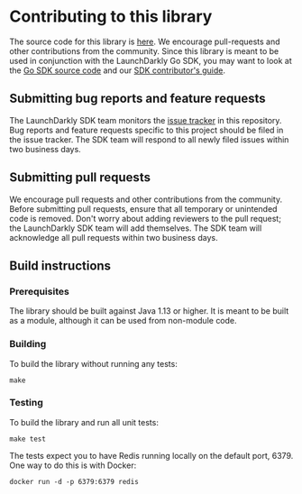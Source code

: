 # Contributing to this library

The source code for this library is [here](https://github.com/launchdarkly/go-server-sdk-redis-redigo). We encourage pull-requests and other contributions from the community. Since this library is meant to be used in conjunction with the LaunchDarkly Go SDK, you may want to look at the [Go SDK source code](https://github.com/launchdarkly/go-server-sdk) and our [SDK contributor's guide](http://docs.launchdarkly.com/docs/sdk-contributors-guide).

## Submitting bug reports and feature requests
 
The LaunchDarkly SDK team monitors the [issue tracker](https://github.com/launchdarkly/go-server-sdk-redis-redigo/issues) in this repository. Bug reports and feature requests specific to this project should be filed in the issue tracker. The SDK team will respond to all newly filed issues within two business days.
 
## Submitting pull requests
 
We encourage pull requests and other contributions from the community. Before submitting pull requests, ensure that all temporary or unintended code is removed. Don't worry about adding reviewers to the pull request; the LaunchDarkly SDK team will add themselves. The SDK team will acknowledge all pull requests within two business days.
 
## Build instructions
 
### Prerequisites
 
The library should be built against Java 1.13 or higher. It is meant to be built as a module, although it can be used from non-module code.
 
### Building

To build the library without running any tests:
```
make
```

### Testing
 
To build the library and run all unit tests:
```
make test
```

The tests expect you to have Redis running locally on the default port, 6379. One way to do this is with Docker:

```
docker run -d -p 6379:6379 redis
```
